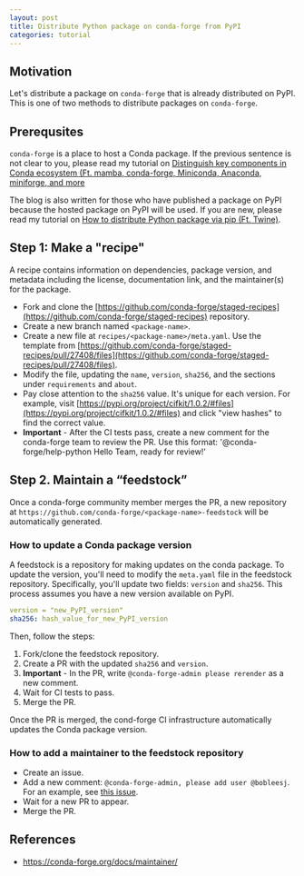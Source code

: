 ```yaml
---
layout: post
title: Distribute Python package on conda-forge from PyPI
categories: tutorial
---
```


## Motivation

Let's distribute a package on `conda-forge` that is already distributed on PyPI. This is one of two methods to distribute packages on `conda-forge`.

## Prerequsites

`conda-forge` is a place to host a Conda package. If the previous sentence is
not clear to you, please read my tutorial on
[Distinguish key components in Conda ecosystem (Ft. mamba, conda-forge, Miniconda, Anaconda, miniforge, and more](https://bobleesj.github.io/tutorial/2024/08/30/conda-ecosystem.html)

The blog is also written for those who have published a package on PyPI because
the hosted package on PyPI will be used. If you are new,
please read my tutorial on
[How to distribute Python package via pip (Ft. Twine)](https://bobleesj.github.io/tutorial/2024/03/22/python-package-distribution.html).

## Step 1: Make a "recipe"

A recipe contains information on dependencies, package version, and metadata including the license, documentation link, and the maintainer(s) for the package.

- Fork and clone the [https://github.com/conda-forge/staged-recipes](https://github.com/conda-forge/staged-recipes) repository.
- Create a new branch named `<package-name>`.
- Create a new file at `recipes/<package-name>/meta.yaml`. Use the template from [https://github.com/conda-forge/staged-recipes/pull/27408/files](https://github.com/conda-forge/staged-recipes/pull/27408/files).
- Modify the file, updating the `name`, `version`, `sha256`, and the sections under `requirements` and `about`.
- Pay close attention to the `sha256` value. It's unique for each version. For example, visit [https://pypi.org/project/cifkit/1.0.2/#files](https://pypi.org/project/cifkit/1.0.2/#files) and click "view hashes" to find the correct value.
- **Important** - After the CI tests pass, create a new comment for the conda-forge team to review the PR. Use this format: '@conda-forge/help-python Hello Team, ready for review!'

## Step 2. Maintain a “feedstock”

Once a conda-forge community member merges the PR, a new repository at `https://github.com/conda-forge/<package-name>-feedstock` will be automatically generated.

### How to update a Conda package version

A feedstock is a repository for making updates on the conda package. To update the version, you'll need to modify the `meta.yaml` file in the feedstock repository. Specifically, you'll update two fields: `version` and `sha256`. This process assumes you have a new version available on PyPI.

```yaml
version = "new_PyPI_version"
sha256: hash_value_for_new_PyPI_version
```

Then, follow the steps:

1. Fork/clone the feedstock repository.
2. Create a PR with the updated `sha256` and `version`.
3. **Important** - In the PR, write `@conda-forge-admin please rerender` as a new comment.
4. Wait for CI tests to pass.
5. Merge the PR.

Once the PR is merged, the cond-forge CI infrastructure automatically updates the Conda package version.

### How to add a maintainer to the feedstock repository

- Create an issue.
- Add a new comment: `@conda-forge-admin, please add user @bobleesj`. For an example, see [this issue](https://github.com/conda-forge/bg-mpl-stylesheets-feedstock/issues/19).
- Wait for a new PR to appear.
- Merge the PR.

## References

- https://conda-forge.org/docs/maintainer/